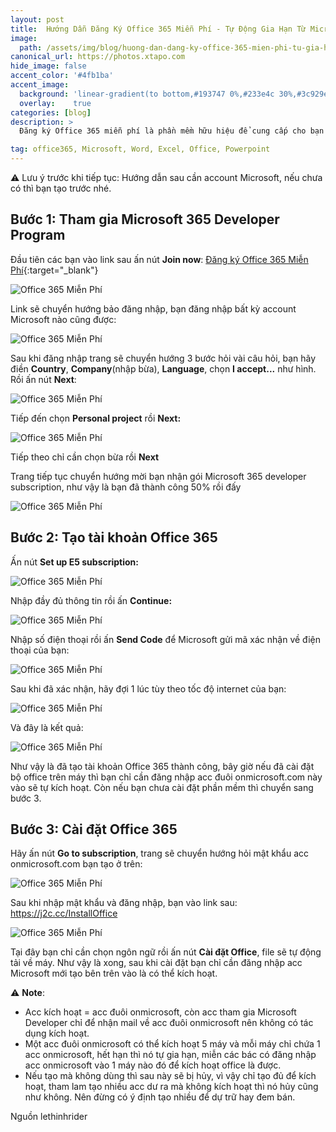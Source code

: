 ```yaml
---
layout: post
title:  Hướng Dẫn Đăng Ký Office 365 Miễn Phí - Tự Động Gia Hạn Từ Microsoft
image:  
  path: /assets/img/blog/huong-dan-dang-ky-office-365-mien-phi-tu-gia-han/dang_ky_office_365_mien_phi_013.jpg
canonical_url: https://photos.xtapo.com
hide_image: false
accent_color: '#4fb1ba'
accent_image:
  background: 'linear-gradient(to bottom,#193747 0%,#233e4c 30%,#3c929e 50%,#d5d5d4 70%,#cdccc8 100%)'
  overlay:    true
categories: [blog]
description: >
  Đăng ký Office 365 miễn phí là phần mềm hữu hiệu để cung cấp cho bạn quyền truy cập vào các công cụ Microsoft Office đã biết ở bất cứ nơi đâu...

tag: office365, Microsoft, Word, Excel, Office, Powerpoint
---
```


⚠ Lưu ý trước khi tiếp tục: Hướng dẫn sau cần account Microsoft, nếu chưa có thì bạn tạo trước nhé.

## Bước 1: Tham gia Microsoft 365 Developer Program  
Đầu tiên các bạn vào link sau ấn nút **Join now**: [Đăng ký Office 365 Miễn Phí](http://gestyy.com/eoFFeT){:target="_blank"}   

![Office 365 Miễn Phí](/assets/img/blog/huong-dan-dang-ky-office-365-mien-phi-tu-gia-han/dang_ky_office_365_mien_phi_012.jpg)  

 Link sẽ chuyển hướng bảo đăng nhập, bạn đăng nhập bất kỳ account Microsoft nào cũng được:  

![Office 365 Miễn Phí](/assets/img/blog/huong-dan-dang-ky-office-365-mien-phi-tu-gia-han/dang_ky_office_365_mien_phi_011.jpg)  

 Sau khi đăng nhập trang sẽ chuyển hướng 3 bước hỏi vài câu hỏi, bạn hãy điền **Country**, **Company**(nhập bừa), **Language**, chọn **I accept...** như hình. Rồi ấn nút **Next**:  

![Office 365 Miễn Phí](/assets/img/blog/huong-dan-dang-ky-office-365-mien-phi-tu-gia-han/dang_ky_office_365_mien_phi_010.jpg)

Tiếp đến chọn **Personal project** rồi **Next:**  

![Office 365 Miễn Phí](/assets/img/blog/huong-dan-dang-ky-office-365-mien-phi-tu-gia-han/dang_ky_office_365_mien_phi_009.jpg)

Tiếp theo chỉ cần chọn bừa rồi **Next**  

Trang tiếp tục chuyển hướng mời bạn nhận gói Microsoft 365 developer subscription, như vậy là bạn đã thành công 50% rồi đấy  

![Office 365 Miễn Phí](/assets/img/blog/huong-dan-dang-ky-office-365-mien-phi-tu-gia-han/dang_ky_office_365_mien_phi_008.jpg)

## Bước 2: Tạo tài khoản Office 365  
Ấn nút **Set up E5 subscription:**

![Office 365 Miễn Phí](/assets/img/blog/huong-dan-dang-ky-office-365-mien-phi-tu-gia-han/dang_ky_office_365_mien_phi_007.jpg)  

Nhập đầy đủ thông tin rồi ấn **Continue:**  

![Office 365 Miễn Phí](/assets/img/blog/huong-dan-dang-ky-office-365-mien-phi-tu-gia-han/dang_ky_office_365_mien_phi_006.jpg)  

Nhập số điện thoại rồi ấn **Send Code** để Microsoft gửi mã xác nhận về điện thoại của bạn:  

![Office 365 Miễn Phí](/assets/img/blog/huong-dan-dang-ky-office-365-mien-phi-tu-gia-han/dang_ky_office_365_mien_phi_005.jpg)

Sau khi đã xác nhận, hãy đợi 1 lúc tùy theo tốc độ internet của bạn:

![Office 365 Miễn Phí](/assets/img/blog/huong-dan-dang-ky-office-365-mien-phi-tu-gia-han/dang_ky_office_365_mien_phi_004.jpg)

Và đây là kết quả:  

![Office 365 Miễn Phí](/assets/img/blog/huong-dan-dang-ky-office-365-mien-phi-tu-gia-han/dang_ky_office_365_mien_phi_003.jpg)

Như vậy là đã tạo tài khoản Office 365 thành công, bây giờ nếu đã cài đặt bộ office trên máy thì bạn chỉ cần đăng nhập acc đuôi onmicrosoft.com này vào sẽ tự kích hoạt. Còn nếu bạn chưa cài đặt phần mềm thì chuyển sang bước 3.  

## Bước 3: Cài đặt Office 365  
Hãy ấn nút **Go to subscription**, trang sẽ chuyển hướng hỏi mật khẩu acc onmicrosoft.com bạn tạo ở trên:  

![Office 365 Miễn Phí](/assets/img/blog/huong-dan-dang-ky-office-365-mien-phi-tu-gia-han/dang_ky_office_365_mien_phi_002.jpg)

Sau khi nhập mật khẩu và đăng nhập, bạn vào link sau: https://j2c.cc/InstallOffice  

![Office 365 Miễn Phí](/assets/img/blog/huong-dan-dang-ky-office-365-mien-phi-tu-gia-han/dang_ky_office_365_mien_phi_001.jpg)

Tại đây bạn chỉ cần chọn ngôn ngữ rồi ấn nút **Cài đặt Office**, file sẽ tự động tải về máy. Như vậy là xong, sau khi cài đặt bạn chỉ cần đăng nhập acc Microsoft mới tạo bên trên vào là có thể kích hoạt.  

⚠ **Note**:
- Acc kích hoạt = acc đuôi onmicrosoft, còn acc tham gia Microsoft Developer chỉ để nhận mail về acc đuôi onmicrosoft nên không có tác dụng kích hoạt.
- Một acc đuôi onmicrosoft có thể kích hoạt 5 máy và mỗi máy chỉ chứa 1 acc onmicrosoft, hết hạn thì nó tự gia hạn, miễn các bác có đăng nhập acc onmicrosoft vào 1 máy nào đó để kích hoạt office là được.
- Nếu tạo mà không dùng thì sau này sẽ bị hủy, vì vậy chỉ tạo đủ để kích hoạt, tham lam tạo nhiều acc dư ra mà không kích hoạt thì nó hủy cũng như không. Nên đừng có ý định tạo nhiều để dự trữ hay đem bán.  


Nguồn lethinhrider
